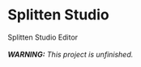 # Splitten Studio
Splitten Studio Editor
<br><br>
<i><b>WARNING:</b> This project is unfinished.</i>
